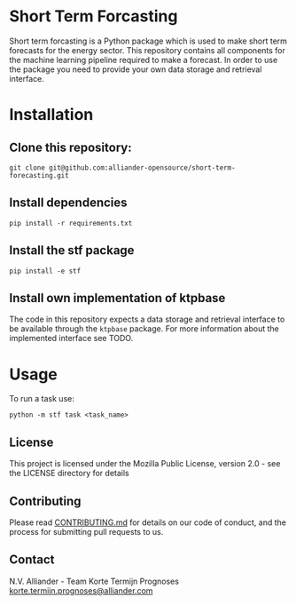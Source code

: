 <!--
SPDX-FileCopyrightText: 2017-2021 Alliander N.V. <korte.termijn.prognoses@alliander.com>

SPDX-License-Identifier: MPL-2.0
-->

# Short Term Forcasting

Short term forcasting is a Python package which is used to make short term forecasts for the energy sector. This repository contains all components for the machine learning pipeline required to make a forecast. In order to use the package you need to provide your own data storage and retrieval interface.

# Installation

## Clone this repository:

```shell
git clone git@github.com:alliander-opensource/short-term-forecasting.git
```

## Install dependencies

```shell
pip install -r requirements.txt
```

## Install the stf package

```shell
pip install -e stf
```

## Install own implementation of ktpbase

The code in this repository expects a data storage and retrieval interface to be available through the `ktpbase` package. For more information about the implemented interface see TODO.

# Usage

To run a task use:

```shell
python -m stf task <task_name>
```

## License
This project is licensed under the Mozilla Public License, version 2.0 - see the LICENSE directory for details

## Contributing

Please read [CONTRIBUTING.md](CONTRIBUTING.md) for details on our code of conduct, and the process for submitting pull requests to us.

## Contact

N.V. Alliander - Team Korte Termijn Prognoses <korte.termijn.prognoses@alliander.com>
